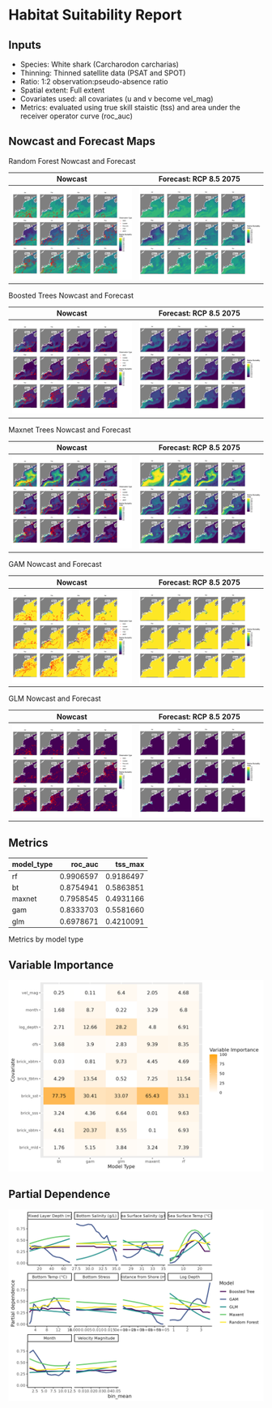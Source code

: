 Habitat Suitability Report
================

## Inputs

- Species: White shark (Carcharodon carcharias)
- Thinning: Thinned satellite data (PSAT and SPOT)
- Ratio: 1:2 observation:pseudo-absence ratio
- Spatial extent: Full extent
- Covariates used: all covariates (u and v become vel_mag)
- Metrics: evaluated using true skill staistic (tss) and area under the
  receiver operator curve (roc_auc)

## Nowcast and Forecast Maps

Random Forest Nowcast and Forecast

| Nowcast | Forecast: RCP 8.5 2075 |
|:--:|:--:|
| ![](../../../../tidy_reports/versions/c21/010360/c21.010360.01_12_rf_compiled_casts.png) | ![](../../../../tidy_reports/versions/c21/010364/c21.010364.01_12_rf_compiled_casts.png) |

Boosted Trees Nowcast and Forecast

| Nowcast | Forecast: RCP 8.5 2075 |
|:--:|:--:|
| ![](../../../../tidy_reports/versions/c21/010360/c21.010360.01_12_bt_compiled_casts.png) | ![](../../../../tidy_reports/versions/c21/010364/c21.010364.01_12_bt_compiled_casts.png) |

Maxnet Trees Nowcast and Forecast

| Nowcast | Forecast: RCP 8.5 2075 |
|:--:|:--:|
| ![](../../../../tidy_reports/versions/c21/010360/c21.010360.01_12_maxent_compiled_casts.png) | ![](../../../../tidy_reports/versions/c21/010364/c21.010364.01_12_maxent_compiled_casts.png) |

GAM Nowcast and Forecast

| Nowcast | Forecast: RCP 8.5 2075 |
|:--:|:--:|
| ![](../../../../tidy_reports/versions/c21/010360/c21.010360.01_12_gam_compiled_casts.png) | ![](../../../../tidy_reports/versions/c21/010364/c21.010364.01_12_gam_compiled_casts.png) |

GLM Nowcast and Forecast

| Nowcast | Forecast: RCP 8.5 2075 |
|:--:|:--:|
| ![](../../../../tidy_reports/versions/c21/010360/c21.010360.01_12_glm_compiled_casts.png) | ![](../../../../tidy_reports/versions/c21/010364/c21.010364.01_12_glm_compiled_casts.png) |

## Metrics

| model_type |   roc_auc |   tss_max |
|:-----------|----------:|----------:|
| rf         | 0.9906597 | 0.9186497 |
| bt         | 0.8754941 | 0.5863851 |
| maxnet     | 0.7958545 | 0.4931166 |
| gam        | 0.8333703 | 0.5581660 |
| glm        | 0.6978671 | 0.4210091 |

Metrics by model type

## Variable Importance

![](m21.01036_tidy_compiled_files/figure-gfm/variable_importance-1.png)

## Partial Dependence

![](m21.01036_tidy_compiled_files/figure-gfm/partial_dependence-1.png)
